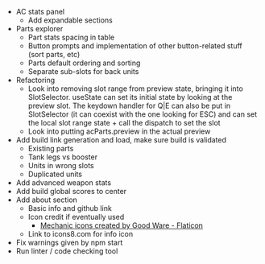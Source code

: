 * AC stats panel
	* Add expandable sections
* Parts explorer
	* Part stats spacing in table
	* Button prompts and implementation of other button-related stuff (sort parts, etc)
	* Parts default ordering and sorting
	* Separate sub-slots for back units
* Refactoring
	* Look into removing slot range from preview state, bringing it into SlotSelector. 
	useState can set its initial state by looking at the preview slot. The keydown handler for
	Q|E can also be put in SlotSelector (it can coexist with the one looking for ESC) and can 
	set the local slot range state + call the dispatch to set the slot
	* Look into putting acParts.preview in the actual preview
* Add build link generation and load, make sure build is validated
	* Existing parts
	* Tank legs vs booster
	* Units in wrong slots
	* Duplicated units
* Add advanced weapon stats
* Add build global scores to center
* Add about section
	* Basic info and github link
	* Icon credit if eventually used
		* <a href="https://www.flaticon.com/free-icons/mechanic" title="mechanic icons">Mechanic icons created by Good Ware - Flaticon</a>
	* Link to icons8.com for info icon
* Fix warnings given by npm start
* Run linter / code checking tool